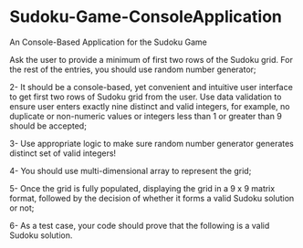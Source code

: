 # Sudoku-Game-ConsoleApplication
An Console-Based Application for the Sudoku Game

 Ask the user to provide a minimum of first two rows of the Sudoku grid. For the rest of the entries, you should use random number generator;
 
 2- It should be a console-based, yet convenient and intuitive user interface to get first two rows of Sudoku grid from the user.
 Use data validation to ensure user enters exactly nine distinct and valid integers,
 for example, no duplicate or non-numeric values or integers less than 1 or greater than 9 should be accepted; 
 
 3- Use appropriate logic to make sure random number generator generates distinct set of valid integers!
 
 4- You should use multi-dimensional array to represent the grid; 
 
 5- Once the grid is fully populated, displaying the grid in a 9 x 9 matrix format, followed by the decision of whether it forms a valid Sudoku solution or not;
 
 6- As a test case, your code should prove that the following is a valid Sudoku solution.  
 
